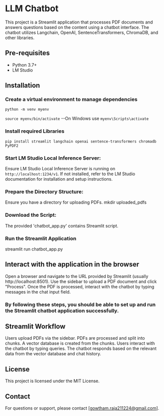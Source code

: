 # LLM Chatbot

This project is a Streamlit application that processes PDF documents and answers questions based on the content using a chatbot interface. The chatbot utilizes Langchain, OpenAI, SentenceTransformers, ChromaDB, and other libraries.

## Pre-requisites

- Python 3.7+
- LM Studio 

## Installation
### Create a virtual environment to manage dependencies
`python -m venv myenv`

`source myenv/bin/activate`  --On Windows use `myenv\Scripts\activate`

### Install required Libraries
`pip install streamlit langchain openai sentence-transformers chromadb PyPDF2`

### Start LM Studio Local Inference Server:
Ensure LM Studio Local Inference Server is running on `http://localhost:1234/v1`.
If not installed, refer to the LM Studio documentation for installation and setup instructions.

### Prepare the Directory Structure:
Ensure you have a directory for uploading PDFs.
mkdir uploaded_pdfs

### Download the Script:
The provided 'chatbot_app.py' contains Streamlit script.

### Run the Streamlit Application
streamlit run chatbot_app.py

## Interact with the application in the browser
Open a browser and navigate to the URL provided by Streamlit (usually http://localhost:8501).
Use the sidebar to upload a PDF document and click "Process".
Once the PDF is processed, interact with the chatbot by typing messages in the chat input field.

### By following these steps, you should be able to set up and run the Streamlit chatbot application successfully.

## Streamlit Workflow
Users upload PDFs via the sidebar.
PDFs are processed and split into chunks.
A vector database is created from the chunks.
Users interact with the chatbot by typing queries.
The chatbot responds based on the relevant data from the vector database and chat history.

## License
This project is licensed under the MIT License.  

## Contact
For questions or support, please contact [gowtham.raja211224@gmail.com].



